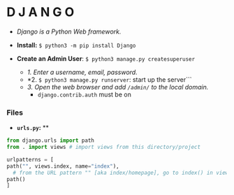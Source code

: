 # D J A N G O
- *Django is a Python Web framework.*

- **Install:** ```$ python3 -m pip install Django```

- **Create an Admin User**: ```$ python3 manage.py createsuperuser```
  - *1. Enter a username, email, password.*
  - *2. ```$ python3 manage.py runserver```: start up the server```
  - *3. Open the web browser and add ```/admin/``` to the local domain.*
    - ```django.contrib.auth``` must be on


### Files
- **```urls.py```:** **
```python
from django.urls import path
from . import views # import views from this directory/project

urlpatterns = [
path("", views.index, name="index"), 
  # from the URL pattern "" [aka index/homepage], go to index() in views.py
path()
]
```
